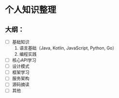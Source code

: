 # 个人知识整理
## 大纲：
- [ ] 基础知识
    1. 语言基础（Java, Kotlin, JavaScript, Python, Go）
    2. 编程实践 
- [ ] 核心API学习
- [ ] 设计模式
- [ ] 框架学习
- [ ] 服务架构
- [ ] 源码摘读
- [ ] 其他
